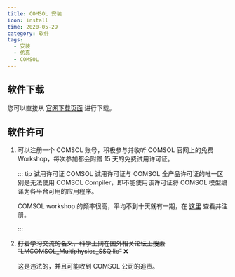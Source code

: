 ```yaml
---
title: COMSOL 安装
icon: install
time: 2020-05-29
category: 软件
tags:
  - 安装
  - 仿真
  - COMSOL
---
```


## 软件下载

您可以直接从 [官网下载页面](https://cn.comsol.com/product-download) 进行下载。

## 软件许可

1. 可以注册一个 COMSOL 账号，积极参与并收听 COMSOL 官网上的免费 Workshop，每次参加都会附赠 15 天的免费试用许可证。

   ::: tip 试用许可证
   COMSOL 试用许可证与 COMSOL 全产品许可证的唯一区别是无法使用 COMSOL Compiler，即不能使用该许可证将 COMSOL 模型编译为各平台可用的应用程序。

   COMSOL workshop 的频率很高，平均不到十天就有一期，在 [这里](http://cn.comsol.com/events) 查看并注册。

   :::

2. ~~打着学习交流的名义，科学上网在国外相关论坛上搜索 “LMCOMSOL_Multiphysics_SSQ.lic”~~ :x:

   这是违法的，并且可能收到 COMSOL 公司的追责。
